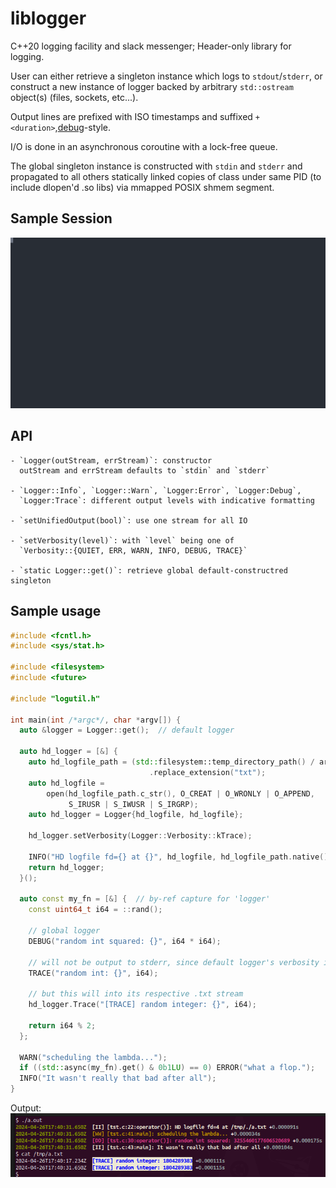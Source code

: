 # liblogger

C++20 logging facility and slack messenger; Header-only library for logging.

User can either retrieve a singleton instance which logs to `stdout`/`stderr`,
or construct a new instance of logger backed by arbitrary `std::ostream`
object(s) (files, sockets, etc...).

Output lines are prefixed with ISO timestamps and suffixed
`+<duration>`,[debug](https://www.npmjs.com/package/debug)-style.

I/O is done in an asynchronous coroutine with a lock-free queue.

The global singleton instance is constructed with `stdin` and `stderr` and
propagated to all others statically linked copies of class under same PID (to
include dlopen'd .so libs) via mmapped POSIX shmem segment.

## Sample Session

![Sample Session](sample-session.svg)

## API

    - `Logger(outStream, errStream)`: constructor
      outStream and errStream defaults to `stdin` and `stderr`

    - `Logger::Info`, `Logger::Warn`, `Logger:Error`, `Logger:Debug`,
      `Logger:Trace`: different output levels with indicative formatting

    - `setUnifiedOutput(bool)`: use one stream for all IO

    - `setVerbosity(level)`: with `level` being one of
      `Verbosity::{QUIET, ERR, WARN, INFO, DEBUG, TRACE}`

    - `static Logger::get()`: retrieve global default-constructred singleton

## Sample usage

```c++
#include <fcntl.h>
#include <sys/stat.h>

#include <filesystem>
#include <future>

#include "logutil.h"

int main(int /*argc*/, char *argv[]) {
  auto &logger = Logger::get();  // default logger

  auto hd_logger = [&] {
    auto hd_logfile_path = (std::filesystem::temp_directory_path() / argv[0])
                               .replace_extension("txt");
    auto hd_logfile =
        open(hd_logfile_path.c_str(), O_CREAT | O_WRONLY | O_APPEND,
             S_IRUSR | S_IWUSR | S_IRGRP);
    auto hd_logger = Logger{hd_logfile, hd_logfile};

    hd_logger.setVerbosity(Logger::Verbosity::kTrace);

    INFO("HD logfile fd={} at {}", hd_logfile, hd_logfile_path.native());
    return hd_logger;
  }();

  auto const my_fn = [&] {  // by-ref capture for 'logger'
    const uint64_t i64 = ::rand();

    // global logger
    DEBUG("random int squared: {}", i64 * i64);

    // will not be output to stderr, since default logger's verbosity is DEBUG
    TRACE("random int: {}", i64);

    // but this will into its respective .txt stream
    hd_logger.Trace("[TRACE] random integer: {}", i64);

    return i64 % 2;
  };

  WARN("scheduling the lambda...");
  if ((std::async(my_fn).get() & 0b1LU) == 0) ERROR("what a flop.");
  INFO("It wasn't really that bad after all");
}
```

Output: ![Sample Output](./sample-output.png)
